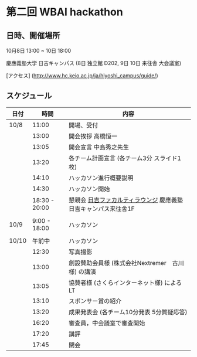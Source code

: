 # 第二回 WBAI hackathon

## 日時、開催場所
10月8日 13:00 ~ 10日 18:00

慶應義塾大学 日吉キャンパス (8日 独立館 D202, 9日 10日 来往舎 大会議室)

[アクセス] (http://www.hc.keio.ac.jp/ja/hiyoshi_campus/guide/)

## スケジュール

| 日付 | 時間 | 内容 |
| --- | --- | --- |
| 10/8 | 11:00 | 開場、受付 |
| | 13:00 | 開会挨拶 高橋恒一 |
| | 13:05 | 開会宣言 中島秀之先生 |
| | 13:20 | 各チーム計画宣言 (各チーム3分 スライド1枚) |
| | 14:10 | ハッカソン進行概要説明 |
| | 14:30 | ハッカソン開始 |
| | 18:30 - 20:00 | 懇親会 [日吉ファカルティラウンジ](http://hiyoshi-facultylounge.jp/) 慶應義塾日吉キャンパス来往舎1F |
| | | |
| 10/9 | 9:00 - 18:00 | ハッカソン |
| | | |
| 10/10 | 午前中 | ハッカソン |
| | 12:30 | 写真撮影 |
| | 13:00 | 創設賛助会員様 (株式会社Nextremer　古川様) の講演 |
| | 13:05 | 協賛者様 (さくらインターネット様) によるLT |
| | 13:10 | スポンサー賞の紹介 |
| | 13:20 | 成果発表会 (各チーム10分発表 5分質疑応答) |
| | 16:20 | 審査員，中会議室で審査開始 |
| | 17:20 | 講評 |
| | 17:45 | 閉会 |
